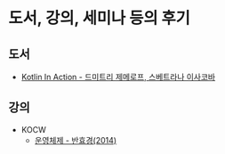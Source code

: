 # 도서, 강의, 세미나 등의 후기

## 도서
- [Kotlin In Action - 드미트리 제메로프, 스베트라나 이사코바](https://github.com/sapzilking/review/blob/main/books/Kotlin%20In%20Action/README.md)

## 강의
- KOCW
  - [운영체제 - 반효경(2014)](https://github.com/sapzilking/review/blob/main/lecture/kocw/%EC%9A%B4%EC%98%81%EC%B2%B4%EC%A0%9C-%EB%B0%98%ED%9A%A8%EA%B2%BD(2014)/README.md)
